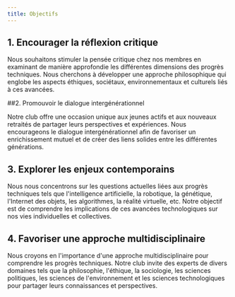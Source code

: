 ```yaml
---
title: Objectifs
---
```

## 1. Encourager la réflexion critique

Nous souhaitons stimuler la pensée critique chez nos membres en examinant de manière approfondie les  différentes dimensions des progrès techniques. Nous cherchons à développer  une approche philosophique qui englobe les aspects éthiques, sociétaux, environnementaux et culturels liés à ces avancées.

##2. Promouvoir le dialogue intergénérationnel

Notre club offre une occasion unique aux jeunes actifs et aux nouveaux retraités de partager leurs perspectives et expériences. Nous encourageons le dialogue 
intergénérationnel afin de favoriser un enrichissement mutuel et de créer 
des liens solides entre les différentes générations.

## 3. Explorer les enjeux contemporains

Nous nous concentrons sur les  questions actuelles liées aux progrès techniques tels que l'intelligence  artificielle, la robotique, la génétique, l'Internet des objets, les  algorithmes, la réalité virtuelle, etc. Notre objectif est de comprendre les implications de ces avancées technologiques sur nos vies individuelles et collectives.

## 4. Favoriser une approche multidisciplinaire

Nous croyons en l'importance d'une approche multidisciplinaire pour comprendre les progrès techniques. Notre club invite des experts de divers domaines tels que la philosophie, l'éthique, la sociologie, les sciences politiques, les sciences de l'environnement et les sciences technologiques pour partager leurs connaissances et perspectives.